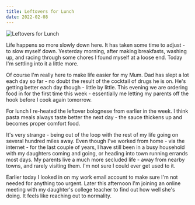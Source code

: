 ```yaml
---
title: Leftovers for Lunch
date: 2022-02-08
---
```


![Leftovers for Lunch](https://source.unsplash.com/4v9Kk01mEbY/1600x900)

Life happens so more slowly down here. It has taken some time to adjust - to slow myself down. Yesterday morning, after making breakfasts, washing up, and racing through some chores I found myself at a loose end. Today I'm settling into it a little more.

Of course I'm really here to make life easier for my Mum. Dad has slept a lot each day so far - no doubt the result of the cocktail of drugs he is on. He's getting better each day though - little by little. This evening we are ordering food in for the first time this week - essentially me letting my parents off the hook before I cook again tomorrow.

For lunch I re-heated the leftover bolognese from earlier in the week. I think pasta meals always taste better the next day - the sauce thickens up and becomes proper comfort food.

It's very strange - being out of the loop with the rest of my life going on several hundred miles away. Even though I've worked from home - via the internet - for the last couple of years, I have still been in a busy household with my daughters coming and going, or heading into town running errands most days. My parents live a much more secluded life - away from nearby towns, and rarely visiting them. I'm not sure I could ever get used to it.

Earlier today I looked in on my work email account to make sure I'm not needed for anything too urgent. Later this afternoon I'm joining an online meeting with my daughter's college teacher to find out how well she's doing. It feels like reaching out to normality.